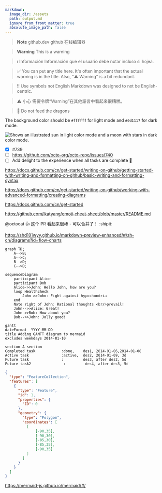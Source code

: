```yaml
---
markdown:
  image_dir: /assets
  path: output.md
  ignore_from_front_matter: true
  absolute_image_path: false
---
```


> **Note**
> github.dev github 在线编辑器

> **Warning**
> This is a warning

> ℹ️ Información
> Información que el usuario debe notar incluso si hojea.

> :white_check_mark: You can put any title here.
> It's often important that the actual warning is in the title. 
> Also, "⚠️ Warning" is a bit redundant.

> ‼️ Use symbols not English
> Markdown was designed to not be English-centric.

> ⚠️ 小心
> 需要令牌“Warning”在其他語言中看起來很糟糕。

> 🚫 Do not feed the dragons 

The background color should be `#ffffff` for light mode and `#0d1117` for dark mode.

<picture>
  <source media="(prefers-color-scheme: dark)" srcset="https://user-images.githubusercontent.com/25423296/163456776-7f95b81a-f1ed-45f7-b7ab-8fa810d529fa.png">
  <source media="(prefers-color-scheme: light)" srcset="https://user-images.githubusercontent.com/25423296/163456779-a8556205-d0a5-45e2-ac17-42d089e3c3f8.png">
  <img alt="Shows an illustrated sun in light color mode and a moon with stars in dark color mode." src="https://user-images.githubusercontent.com/25423296/163456779-a8556205-d0a5-45e2-ac17-42d089e3c3f8.png">
</picture>


- [x] #739
- [ ] https://github.com/octo-org/octo-repo/issues/740
- [ ] Add delight to the experience when all tasks are complete :tada:

https://docs.github.com/cn/get-started/writing-on-github/getting-started-with-writing-and-formatting-on-github/basic-writing-and-formatting-syntax


https://docs.github.com/cn/get-started/writing-on-github/working-with-advanced-formatting/creating-diagrams



https://docs.github.com/cn/get-started


https://github.com/ikatyang/emoji-cheat-sheet/blob/master/README.md

@octocat :+1: 这个 PR 看起来很棒 - 可以合并了！ :shipit:

https://shd101wyy.github.io/markdown-preview-enhanced/#/zh-cn/diagrams?id=flow-charts


```mermaid{align="center"}{filename="我的 mermaid.png"}
graph TD;
    A-->B;
    A-->C;
    B-->D;
    C-->D;
```
```mermaid{align="center"}{filename="我的 mermaid.png"}
sequenceDiagram
    participant Alice
    participant Bob
    Alice->>John: Hello John, how are you?
    loop Healthcheck
        John->>John: Fight against hypochondria
    end
    Note right of John: Rational thoughts <br/>prevail!
    John-->>Alice: Great!
    John->>Bob: How about you?
    Bob-->>John: Jolly good!
```
```mermaid{align="center"}{filename="我的 mermaid.png"}
gantt
dateFormat  YYYY-MM-DD
title Adding GANTT diagram to mermaid
excludes weekdays 2014-01-10

section A section
Completed task            :done,    des1, 2014-01-06,2014-01-08
Active task               :active,  des2, 2014-01-09, 3d
Future task               :         des3, after des2, 5d
Future task2               :         des4, after des3, 5d
```

```geojson
{
  "type": "FeatureCollection",
  "features": [
    {
      "type": "Feature",
      "id": 1,
      "properties": {
        "ID": 0
      },
      "geometry": {
        "type": "Polygon",
        "coordinates": [
          [
              [-90,35],
              [-90,30],
              [-85,30],
              [-85,35],
              [-90,35]
          ]
        ]
      }
    }
  ]
}
```

https://mermaid-js.github.io/mermaid/#/